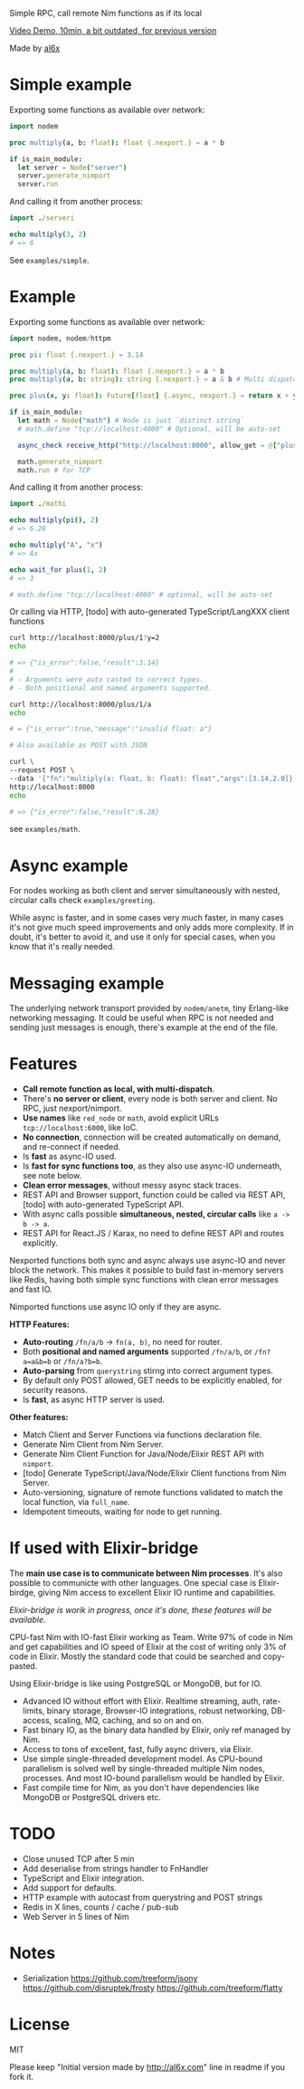 Simple RPC, call remote Nim functions as if its local

[Video Demo, 10min, a bit outdated, for previous version](https://youtu.be/KUb15vva0vw)

Made by [al6x](http://al6x.com)

# Simple example

Exporting some functions as available over network:

```Nim
import nodem

proc multiply(a, b: float): float {.nexport.} = a * b

if is_main_module:
  let server = Node("server")
  server.generate_nimport
  server.run
```

And calling it from another process:

```Nim
import ./serveri

echo multiply(3, 2)
# => 6
```

See `examples/simple`.

# Example

Exporting some functions as available over network:

```Nim
import nodem, nodem/httpm

proc pi: float {.nexport.} = 3.14

proc multiply(a, b: float): float {.nexport.} = a * b
proc multiply(a, b: string): string {.nexport.} = a & b # Multi dispatch supported

proc plus(x, y: float): Future[float] {.async, nexport.} = return x + y # Async supported

if is_main_module:
  let math = Node("math") # Node is just `distinct string`
  # math.define "tcp://localhost:4000" # Optional, will be auto-set

  async_check receive_http("http://localhost:8000", allow_get = @["plus"]) # Optional, for HTTP

  math.generate_nimport
  math.run # for TCP
```

And calling it from another process:

```Nim
import ./mathi

echo multiply(pi(), 2)
# => 6.28

echo multiply("A", "x")
# => Ax

echo wait_for plus(1, 2)
# => 3

# math.define "tcp://localhost:4000" # optional, will be auto-set
```

Or calling via HTTP, [todo] with auto-generated TypeScript/LangXXX client functions

```Bash
curl http://localhost:8000/plus/1?y=2
echo

# => {"is_error":false,"result":3.14}
#
# - Arguments were auto casted to correct types.
# - Both positional and named arguments supported.

curl http://localhost:8000/plus/1/a
echo

# = {"is_error":true,"message":"invalid float: a"}

# Also available as POST with JSON

curl \
--request POST \
--data '{"fn":"multiply(a: float, b: float): float","args":[3.14,2.0]}' \
http://localhost:8000
echo

# => {"is_error":false,"result":6.28}
```

see `examples/math`.

# Async example

For nodes working as both client and server simultaneously with nested, circular calls check `examples/greeting`.

While async is faster, and in some cases very much faster, in many cases it's not give much speed improvements
and only adds more complexity. If in doubt, it's better to avoid it, and use it only for special cases,
when you know that it's really needed.

# Messaging example

The underlying network transport provided by `nodem/anetm`, tiny Erlang-like networking messaging. It could be
useful when RPC is not needed and sending just messages is enough, there's example at the end of the file.

# Features

- **Call remote function as local, with multi-dispatch**.
- There's **no server or client**, every node is both server and client. No RPC, just nexport/nimport.
- **Use names** like `red_node` or `math`, avoid explicit URLs `tcp://localhost:6000`, like IoC.
- **No connection**, connection will be created automatically on demand, and re-connect if needed.
- Is **fast** as async-IO used.
- Is **fast for sync functions too**, as they also use async-IO underneath, see note below.
- **Clean error messages**, without messy async stack traces.
- REST API and Browser support, function could be called via REST API, [todo] with auto-generated TypeScript API.
- With async calls possible **simultaneous, nested, circular calls** like `a -> b -> a`.
- REST API for React.JS / Karax, no need to define REST API and routes explicitly.

Nexported functions both sync and async always use async-IO and never block the network. This makes it
possible to build fast in-memory servers like Redis, having both simple sync functions with clean error
messages and fast IO.

Nimported functions use async IO only if they are async.

**HTTP Features:**

- **Auto-routing** `/fn/a/b` -> `fn(a, b)`, no need for router.
- Both **positional and named arguments** supported `/fn/a/b`, or `/fn?a=a&b=b` or `/fn/a?b=b`.
- **Auto-parsing** from `querystring` stirng into correct argument types.
- By default only POST allowed, GET needs to be explicitly enabled, for security reasons.
- Is **fast**, as async HTTP server is used.

**Other features:**

- Match Client and Server Functions via functions declaration file.
- Generate Nim Client from Nim Server.
- Generate Nim Client Function for Java/Node/Elixir REST API with `nimport`.
- [todo] Generate TypeScript/Java/Node/Elixir Client functions from Nim Server.
- Auto-versioning, signature of remote functions validated to match the local function, via `full_name`.
- Idempotent timeouts, waiting for node to get running.

# If used with Elixir-bridge

The **main use case is to communicate between Nim processes**. It's also possible to communicte with other
languages. One special case is Elixir-birdge, giving Nim access to excellent Elixir IO runtime and capabilities.

*Elixir-bridge is worik in progress, once it's done, these features will be available*.

CPU-fast Nim with IO-fast Elixir working as Team. Write 97% of code in Nim and get capabilities and IO speed of
Elixir at the cost of writing only 3% of code in Elixir. Mostly the standard code that could be searched and
copy-pasted.

Using Elixir-bridge is like using PostgreSQL or MongoDB, but for IO.

- Advanced IO without effort with Elixir. Realtime streaming, auth, rate-limits, binary storage, Browser-IO integrations, robust networking, DB-access, scaling, MQ, caching, and so on and on.
- Fast binary IO, as the binary data handled by Elixir, only ref managed by Nim.
- Access to tons of excellent, fast, fully async drivers, via Elixir.
- Use simple single-threaded development model. As CPU-bound parallelism is solved well by single-threaded
  multiple Nim nodes, processes. And most IO-bound parallelism would be handled by Elixir.
- Fast compile time for Nim, as you don't have dependencies like MongoDB or PostgreSQL drivers etc.

# TODO

- Close unused TCP after 5 min
- Add deserialise from strings handler to FnHandler
- TypeScript and Elixir integration.
- Add support for defaults.
- HTTP example with autocast from querystring and POST strings
- Redis in X lines, counts / cache / pub-sub
- Web Server in 5 lines of Nim

# Notes

- Serialization https://github.com/treeform/jsony https://github.com/disruptek/frosty
  https://github.com/treeform/flatty

# License

MIT

Please keep "Initial version made by http://al6x.com" line in readme if you fork it.